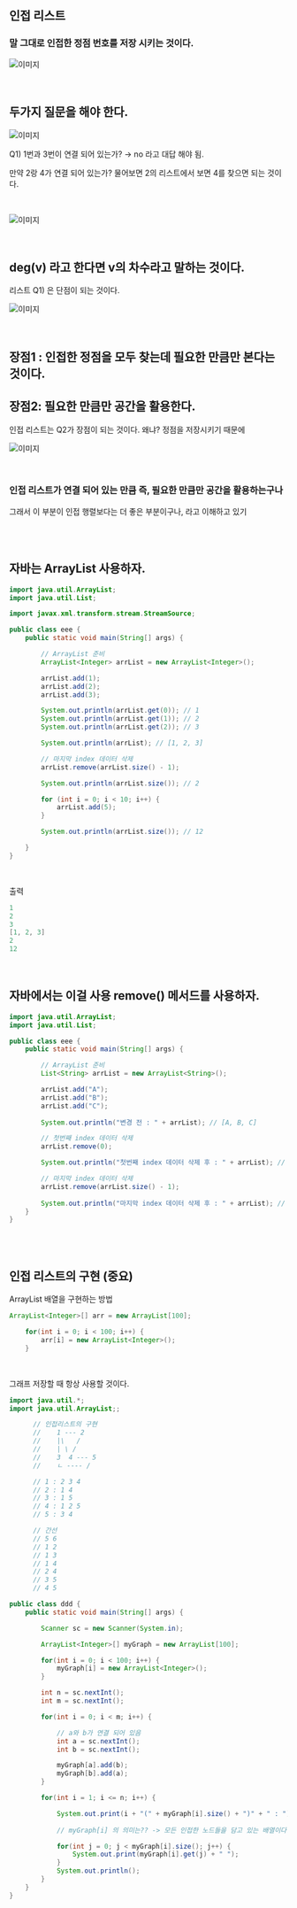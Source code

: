 ## 인접 리스트

### 말 그대로 인접한 정점 번호를 저장 시키는 것이다.

![이미지](/programming/img/인접리스트1.PNG)

<br/>

## 두가지 질문을 해야 한다.

![이미지](/programming/img/인접리스트2.PNG)

Q1) 1번과 3번이 연결 되어 있는가? → no 라고 대답 해야 됨.

만약 2랑 4가 연결 되어 있는가? 물어보면 2의 리스트에서 보면 4를 찾으면 되는 것이다.

<br/>

![이미지](/programming/img/인접리스트3.PNG)

<br/>

## deg(v) 라고 한다면 v의 차수라고 말하는 것이다.

리스트 Q1) 은 단점이 되는 것이다.

![이미지](/programming/img/인접리스트4.PNG)

<br/>

## 장점1 : 인접한 정점을 모두 찾는데 필요한 만큼만 본다는 것이다.

## 장점2: 필요한 만큼만 공간을 활용한다.

인접 리스트는 Q2가 장점이 되는 것이다. 왜냐? 정점을 저장시키기 때문에

![이미지](/programming/img/인접리스트5.PNG)

<br/>

### 인접 리스트가 연결 되어 있는 만큼 즉, 필요한 만큼만 공간을 활용하는구나 
그래서 이 부분이 인접 행렬보다는 더 좋은 부분이구나, 라고 이해하고 있기


<br/><br/>

## 자바는 ArrayList 사용하자.

```java
import java.util.ArrayList;
import java.util.List;

import javax.xml.transform.stream.StreamSource;

public class eee {
    public static void main(String[] args) {

        // ArrayList 준비
        ArrayList<Integer> arrList = new ArrayList<Integer>();

        arrList.add(1);
        arrList.add(2);
        arrList.add(3);

        System.out.println(arrList.get(0)); // 1
        System.out.println(arrList.get(1)); // 2
        System.out.println(arrList.get(2)); // 3

        System.out.println(arrList); // [1, 2, 3]

        // 마지막 index 데이터 삭제
        arrList.remove(arrList.size() - 1);

        System.out.println(arrList.size()); // 2

        for (int i = 0; i < 10; i++) {
            arrList.add(5);
        }

        System.out.println(arrList.size()); // 12

    }
}
```

<br/>

출력
```java
1
2
3
[1, 2, 3]
2
12
```

<br/>

## 자바에서는 이걸 사용 remove() 메서드를 사용하자.
```java
import java.util.ArrayList;
import java.util.List;

public class eee {
    public static void main(String[] args) {

        // ArrayList 준비
        List<String> arrList = new ArrayList<String>();

        arrList.add("A");
        arrList.add("B");
        arrList.add("C");
        
        System.out.println("변경 전 : " + arrList); // [A, B, C]

        // 첫번째 index 데이터 삭제
        arrList.remove(0);

        System.out.println("첫번째 index 데이터 삭제 후 : " + arrList); // [B, C]

        // 마지막 index 데이터 삭제
        arrList.remove(arrList.size() - 1);
        
        System.out.println("마지막 index 데이터 삭제 후 : " + arrList); // [B]
    }
}
```

<br/><br/>

## 인접 리스트의 구현 (중요)

ArrayList 배열을 구현하는 방법
```java
ArrayList<Integer>[] arr = new ArrayList[100];

    for(int i = 0; i < 100; i++) {
        arr[i] = new ArrayList<Integer>();
    }
```

<br/>

그래프 저장할 때 항상 사용할 것이다.
```java
import java.util.*;
import java.util.ArrayList;;

      // 인접리스트의 구현
      //    1 --- 2
      //    |\   /
      //    | \ /
      //    3  4 --- 5 
      //    ㄴ ---- /

      // 1 : 2 3 4
      // 2 : 1 4
      // 3 : 1 5
      // 4 : 1 2 5
      // 5 : 3 4

      // 간선 
      // 5 6
      // 1 2
      // 1 3
      // 1 4
      // 2 4
      // 3 5
      // 4 5

public class ddd {
    public static void main(String[] args) {

        Scanner sc = new Scanner(System.in);

        ArrayList<Integer>[] myGraph = new ArrayList[100];

        for(int i = 0; i < 100; i++) {
            myGraph[i] = new ArrayList<Integer>();
        }

        int n = sc.nextInt();
        int m = sc.nextInt();

        for(int i = 0; i < m; i++) {

            // a와 b가 연결 되어 있음
            int a = sc.nextInt();
            int b = sc.nextInt();

            myGraph[a].add(b);
            myGraph[b].add(a);
        }

        for(int i = 1; i <= n; i++) {

            System.out.print(i + "(" + myGraph[i].size() + ")" + " : ");
            
            // myGraph[i] 의 의미는?? -> 모든 인접한 노드들을 담고 있는 배열이다.

            for(int j = 0; j < myGraph[i].size(); j++) {
                System.out.print(myGraph[i].get(j) + " ");
            }
            System.out.println();
        }
    }
}
```